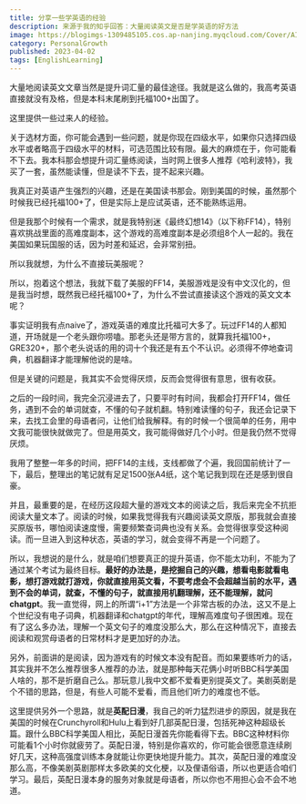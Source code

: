 ```yaml
---
title: 分享一些学英语的经验
description: 来源于我的知乎回答：大量阅读英文是否是学英语的好方法
image: https://blogimgs-1309485105.cos.ap-nanjing.myqcloud.com/Cover/AI/4.png
category: PersonalGrowth
published: 2023-04-02
tags: [EnglishLearning]
---
```



大量地阅读英文文章当然是提升词汇量的最佳途径。我就是这么做的，我高考英语直接就没有及格，但是本科末尾刷到托福100+出国了。

这里提供一些过来人的经验。

关于选材方面，你可能会遇到一些问题，就是你现在四级水平，如果你只选择四级水平或者略高于四级水平的材料，可选范围比较有限。最大的麻烦在于，你可能看不下去。我本科那会想提升词汇量练阅读，当时网上很多人推荐《哈利波特》，我买了一套，虽然能读懂，但是读不下去，提不起来兴趣。

我真正对英语产生强烈的兴趣，还是在美国读书那会。刚到美国的时候，虽然那个时候我已经托福100+了，但是实际上是应试英语，还不能熟练运用。

但是我那个时候有一个需求，就是我特别迷《最终幻想14》（以下称FF14），特别喜欢挑战里面的高难度副本，这个游戏的高难度副本是必须组8个人一起的。我在美国如果玩国服的话，因为时差和延迟，会非常别扭。

所以我就想，为什么不直接玩美服呢？

所以，抱着这个想法，我就下载了美服的FF14，美服游戏是没有中文汉化的，但是我当时想，既然我已经托福100+了，为什么不尝试直接读这个游戏的英文文本呢？

事实证明我有点naive了，游戏英语的难度比托福可大多了。玩过FF14的人都知道，开场就是一个老头跟你唠嗑。那老头还是带方言的，就算我托福100+，GRE320+，那个老头说话的用的词十个我还是有五个不认识。必须得不停地查词典，机器翻译才能理解他说的是啥。

但是关键的问题是，我其实不会觉得厌烦，反而会觉得很有意思，很有收获。

之后的一段时间，我完全沉浸进去了，只要平时有时间，我都会打开FF14，做任务，遇到不会的单词就查，不懂的句子就机翻。特别难读懂的句子，我还会记录下来，去找工会里的母语者问，让他们给我解释。有的时候一个很简单的任务，用中文我可能很快就做完了。但是用英文，我可能得做好几个小时。但是我仍然不觉得厌烦。

我用了整整一年多的时间，把FF14的主线，支线都做了个遍，我回国前统计了一下，最后，整理出的笔记就有足足1500张A4纸，这个笔记我到现在还是感到很自豪。

并且，最重要的是，在经历这段超大量的游戏文本的阅读之后，我后来完全不抗拒阅读大量文本了。阅读的时候，如果我觉得我有兴趣阅读英文原版，那我就会直接买原版书，哪怕阅读速度慢，需要频繁查词典也没有关系。会觉得很享受这种阅读。而一旦进入到这种状态，英语的学习，就会变得不再是一个问题了。

所以，我想说的是什么，就是咱们想要真正的提升英语，你不能太功利，不能为了通过某个考试为最终目标。**最好的办法是，是挖掘自己的兴趣，想看电影就看电影，想打游戏就打游戏，你就直接用英文看，不要考虑会不会超越当前的水平，遇到不会的单词，就查，不懂的句子，就直接用机翻理解，还不能理解，就问chatgpt**。我一直觉得，网上的所谓“i+1”方法是一个非常古板的办法，这又不是上个世纪没有电子词典，机器翻译和chatgpt的年代，理解高难度句子很困难。现在有了这么多办法，理解一个英文句子的难度没那么大，那么在这种情况下，直接去阅读和观赏母语者的日常材料才是更加好的办法。

另外，前面讲的是阅读，因为游戏有的时候文本没有配音。而如果要练听力的话，其实我并不怎么推荐很多人推荐的办法，就是那种每天花俩小时听BBC科学美国人啥的，那不是折磨自己么。那玩意儿我中文都不爱看更别提英文了。美剧英剧是个不错的思路，但是，有些人可能不爱看，而且他们听力的难度也不低。

这里提供另外一个思路，就是**英配日漫**，我自己的听力猛烈进步的原因，就是我在美国的时候在Crunchyroll和Hulu上看到好几部英配日漫，包括死神这种超级长篇。跟什么BBC科学美国人相比，英配日漫首先你能看得下去。BBC这种材料你可能看1个小时你就疲劳了。英配日漫，特别是你喜欢的，你可能会很愿意连续刷好几天，这种高强度训练本身就能让你更快地提升能力。其次，英配日漫的难度没那么高，不像美剧英剧那样太多欧美的文化梗，以及俚语俗语，所以也更适合咱们学习。最后，英配日漫本身的服务对象就是母语者，所以你也不用担心会不会不地道。

